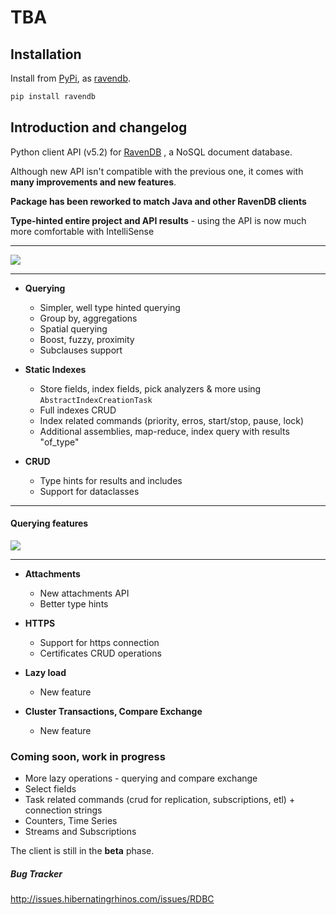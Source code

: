
# TBA

## Installation
Install from [PyPi](https://pypi.python.org/pypi), as [ravendb](https://pypi.python.org/pypi/ravendb).
```bash
pip install ravendb
````
## Introduction and changelog
Python client API (v5.2) for [RavenDB](https://ravendb.net/) , a NoSQL document database.


Although new API isn't compatible with the previous one, it comes with **many improvements and new features**.

**Package has been reworked to match Java and other RavenDB clients**

**Type-hinted entire project and API results** - using the API is now much more comfortable with IntelliSense


---

![](https://github.com/ravendb/ravendb-python-client/blob/v5.2beta1/.github/readme_content/typehints.gif)

---

- **Querying** 
  - Simpler, well type hinted querying
  - Group by, aggregations
  - Spatial querying
  - Boost, fuzzy, proximity
  - Subclauses support
 
- **Static Indexes**
  - Store fields, index fields, pick analyzers & more using `AbstractIndexCreationTask`
  - Full indexes CRUD
  - Index related commands (priority, erros, start/stop, pause, lock)
  - Additional assemblies, map-reduce, index query with results "of_type" 
  
    
- **CRUD**
  - Type hints for results and includes
  - Support for dataclasses
 
----

#### Querying features
![](https://github.com/ravendb/ravendb-python-client/blob/v5.2beta1/.github/readme_content/document_query.gif)

----

- **Attachments**
  - New attachments API
  - Better type hints 


- **HTTPS**
  - Support for https connection
  - Certificates CRUD operations


- **Lazy load**
  - New feature


- **Cluster Transactions, Compare Exchange**
  - New feature
  

### **Coming soon, work in progress**
  - More lazy operations - querying and compare exchange
  - Select fields
  - Task related commands (crud for replication, subscriptions, etl) + connection strings
  - Counters, Time Series
  - Streams and Subscriptions


The client is still in the **beta** phase.

##### Bug Tracker
http://issues.hibernatingrhinos.com/issues/RDBC
